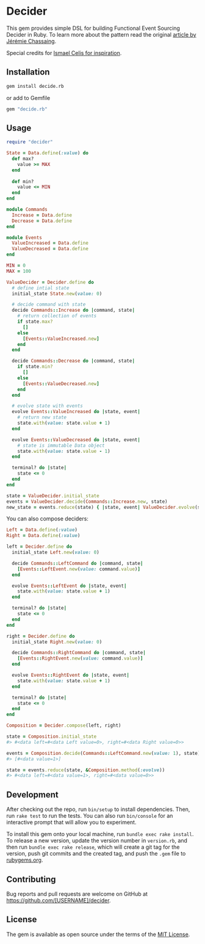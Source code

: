# Decider

This gem provides simple DSL for building Functional Event Sourcing Decider in Ruby. To learn more about the pattern read the original [article by Jérémie Chassaing](https://thinkbeforecoding.com/post/2021/12/17/functional-event-sourcing-decider).

Special credits for [Ismael Celis for inspiration](https://ismaelcelis.com/posts/decide-evolve-react-pattern-in-ruby/).

## Installation

```bash
gem install decide.rb
```

or add to Gemfile

```ruby
gem "decide.rb"
```

## Usage

```ruby
require "decider"

State = Data.define(:value) do
  def max?
    value >= MAX
  end
  
  def min?
    value <= MIN
  end
end

module Commands
  Increase = Data.define
  Decrease = Data.define
end

module Events
  ValueIncreased = Data.define
  ValueDecreased = Data.define
end

MIN = 0
MAX = 100

ValueDecider = Decider.define do
  # define intial state
  initial_state State.new(value: 0)

  # decide command with state
  decide Commands::Increase do |command, state|
    # return collection of events
    if state.max?
      []
    else
      [Events::ValueIncreased.new]
    end
  end

  decide Commands::Decrease do |command, state|
    if state.min?
      []
    else
      [Events::ValueDecreased.new]
    end
  end

  # evolve state with events
  evolve Events::ValueIncreased do |state, event|
    # return new state
    state.with(value: state.value + 1)
  end

  evolve Events::ValueDecreased do |state, event|
    # state is immutable Data object
    state.with(value: state.value - 1)
  end

  terminal? do |state|
    state <= 0
  end
end

state = ValueDecider.initial_state
events = ValueDecider.decide(Commands::Increase.new, state)
new_state = events.reduce(state) { |state, event| ValueDecider.evolve(state, events)
```

You can also compose deciders:

```ruby
Left = Data.define(:value)
Right = Data.define(:value)

left = Decider.define do
  initial_state Left.new(value: 0)

  decide Commands::LeftCommand do |command, state|
    [Events::LeftEvent.new(value: command.value)]
  end

  evolve Events::LeftEvent do |state, event|
    state.with(value: state.value + 1)
  end

  terminal? do |state|
    state <= 0
  end
end

right = Decider.define do
  initial_state Right.new(value: 0)

  decide Commands::RightCommand do |command, state|
    [Events::RightEvent.new(value: command.value)]
  end

  evolve Events::RightEvent do |state, event|
    state.with(value: state.value + 1)
  end

  terminal? do |state|
    state <= 0
  end
end

Composition = Decider.compose(left, right)

state = Composition.initial_state
#> #<data left=#<data Left value=0>, right=#<data Right value=0>>

events = Composition.decide(Commands::LeftCommand.new(value: 1), state)
#> [#<data value=1>]

state = events.reduce(state, &Composition.method(:evolve))
#> #<data left=#<data value=1>, right=#<data value=0>>
```

## Development

After checking out the repo, run `bin/setup` to install dependencies. Then, run `rake test` to run the tests. You can also run `bin/console` for an interactive prompt that will allow you to experiment.

To install this gem onto your local machine, run `bundle exec rake install`. To release a new version, update the version number in `version.rb`, and then run `bundle exec rake release`, which will create a git tag for the version, push git commits and the created tag, and push the `.gem` file to [rubygems.org](https://rubygems.org).

## Contributing

Bug reports and pull requests are welcome on GitHub at https://github.com/[USERNAME]/decider.

## License

The gem is available as open source under the terms of the [MIT License](https://opensource.org/licenses/MIT).
